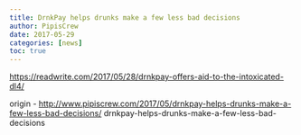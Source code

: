 ```yaml
---
title: DrnkPay helps drunks make a few less bad decisions
author: PipisCrew
date: 2017-05-29
categories: [news]
toc: true
---
```


https://readwrite.com/2017/05/28/drnkpay-offers-aid-to-the-intoxicated-dl4/

origin - http://www.pipiscrew.com/2017/05/drnkpay-helps-drunks-make-a-few-less-bad-decisions/ drnkpay-helps-drunks-make-a-few-less-bad-decisions